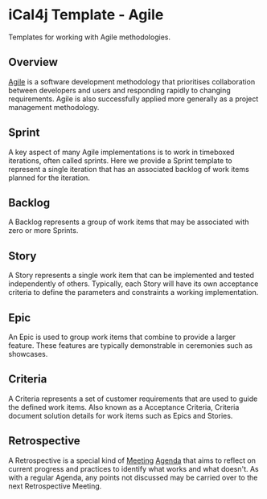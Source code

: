 # iCal4j Template - Agile

Templates for working with Agile methodologies.

## Overview

[Agile](https://agilemanifesto.org/principles.html) is a software development methodology that prioritises 
collaboration between developers and users and responding rapidly to changing requirements. Agile
is also successfully applied more generally as a project management methodology.

## Sprint

A key aspect of many Agile implementations is to work in timeboxed iterations, often called sprints. Here we
provide a Sprint template to represent a single iteration that has an associated backlog of work items planned for the
iteration.

## Backlog

A Backlog represents a group of work items that may be associated with zero or more Sprints.

## Story

A Story represents a single work item that can be implemented and tested independently of others. Typically, each
Story will have its own acceptance criteria to define the parameters and constraints a working implementation.

## Epic

An Epic is used to group work items that combine to provide a larger feature. These features are typically
demonstrable in ceremonies such as showcases.

## Criteria

A Criteria represents a set of customer requirements that are used to guide the defined work items. Also known
as a Acceptance Criteria, Criteria document solution details for work items such as Epics and Stories.

## Retrospective

A Retrospective is a special kind of [Meeting](groupware.md#meeting) [Agenda](groupware.md#agenda) that aims to
reflect on current progress and practices to identify what works and what doesn't. As with a regular Agenda, any
points not discussed may be carried over to the next Retrospective Meeting.
